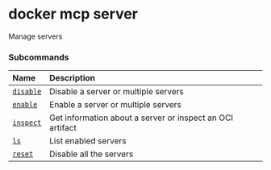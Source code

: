 # docker mcp server

<!---MARKER_GEN_START-->
Manage servers

### Subcommands

| Name                               | Description                                               |
|:-----------------------------------|:----------------------------------------------------------|
| [`disable`](mcp_server_disable.md) | Disable a server or multiple servers                      |
| [`enable`](mcp_server_enable.md)   | Enable a server or multiple servers                       |
| [`inspect`](mcp_server_inspect.md) | Get information about a server or inspect an OCI artifact |
| [`ls`](mcp_server_ls.md)           | List enabled servers                                      |
| [`reset`](mcp_server_reset.md)     | Disable all the servers                                   |



<!---MARKER_GEN_END-->


